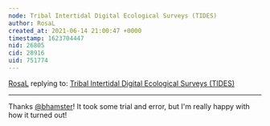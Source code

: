 ```yaml
---
node: Tribal Intertidal Digital Ecological Surveys (TIDES)
author: RosaL
created_at: 2021-06-14 21:00:47 +0000
timestamp: 1623704447
nid: 26805
cid: 28916
uid: 751774
---
```




[RosaL](../profile/RosaL) replying to: [Tribal Intertidal Digital Ecological Surveys (TIDES)](../notes/RosaL/06-10-2021/tribal-intertidal-digital-ecological-surveys-tides)

----
Thanks [@bhamster](/profile/bhamster)! It took some trial and error, but I'm really happy with how it turned out!  